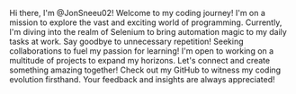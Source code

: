 Hi there, I'm @JonSneeu02!
Welcome to my coding journey! I'm on a mission to explore the vast and exciting world of programming.
Currently, I'm diving into the realm of Selenium to bring automation magic to my daily tasks at work. Say goodbye to unnecessary repetition!
Seeking collaborations to fuel my passion for learning! I'm open to working on a multitude of projects to expand my horizons.
Let's connect and create something amazing together! Check out my GitHub to witness my coding evolution firsthand. Your feedback and insights are always appreciated!
  

<!---
JonSneeu02/JonSneeu02 is a ✨ special ✨ repository because its `README.md` (this file) appears on your GitHub profile.
You can click the Preview link to take a look at your changes.
--->
